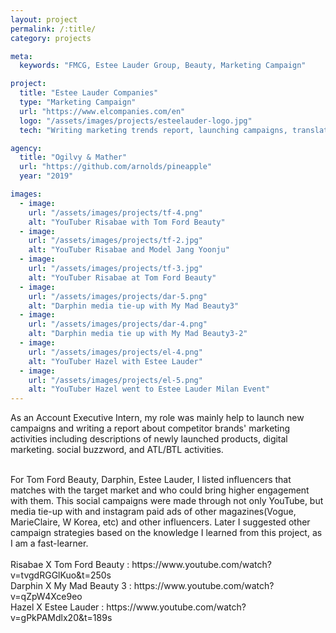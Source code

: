 ```yaml
---
layout: project
permalink: /:title/
category: projects

meta:
  keywords: "FMCG, Estee Lauder Group, Beauty, Marketing Campaign"

project:
  title: "Estee Lauder Companies"
  type: "Marketing Campaign"
  url: "https://www.elcompanies.com/en"
  logo: "/assets/images/projects/esteelauder-logo.jpg"
  tech: "Writing marketing trends report, launching campaigns, translation"

agency:
  title: "Ogilvy & Mather"
  url: "https://github.com/arnolds/pineapple"
  year: "2019"

images:
  - image:
    url: "/assets/images/projects/tf-4.png"
    alt: "YouTuber Risabae with Tom Ford Beauty"
  - image:
    url: "/assets/images/projects/tf-2.jpg"
    alt: "YouTuber Risabae and Model Jang Yoonju"
  - image:
    url: "/assets/images/projects/tf-3.jpg"
    alt: "YouTuber Risabae at Tom Ford Beauty"
  - image:
    url: "/assets/images/projects/dar-5.png"
    alt: "Darphin media tie-up with My Mad Beauty3"
  - image:
    url: "/assets/images/projects/dar-4.png"
    alt: "Darphin media tie up with My Mad Beauty3-2"
  - image:
    url: "/assets/images/projects/el-4.png"
    alt: "YouTuber Hazel with Estee Lauder"
  - image:
    url: "/assets/images/projects/el-5.png"
    alt: "YouTuber Hazel went to Estee Lauder Milan Event"
---
```

<p>As an Account Executive Intern, my role was mainly help to launch new campaigns and writing a report about competitor brands' marketing activities including descriptions of newly launched products, digital marketing. social buzzword, and ATL/BTL activities. </p><br>For Tom Ford Beauty, Darphin, Estee Lauder, I listed influencers that matches with the target market and who could bring higher engagement with them. This social campaigns were made through not only YouTube, but media tie-up with <My Mad Beauty 3> and instagram paid ads of other magazines(Vogue, MarieClaire, W Korea, etc) and other influencers. Later I suggested other campaign strategies based on the knowledge I learned from this project, as I am a fast-learner. <br><br> Risabae X Tom Ford Beauty : https://www.youtube.com/watch?v=tvgdRGGlKuo&t=250s <br> Darphin X My Mad Beauty 3 : https://www.youtube.com/watch?v=qZpW4Xce9eo <br> Hazel X Estee Lauder : https://www.youtube.com/watch?v=gPkPAMdlx20&t=189s

